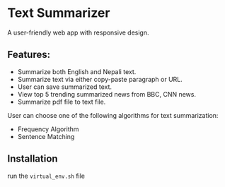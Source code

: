 # Text Summarizer

A user-friendly web app with responsive design.<br>

## Features:
- Summarize both English and Nepali text.
- Summarize text via either copy-paste paragraph or URL.
- User can save summarized text.
- View top 5 trending summarized news from BBC, CNN news.
- Summarize pdf file to text file.

User can choose one of the following algorithms for text summarization:
- Frequency Algorithm
- Sentence Matching

## Installation
run the `virtual_env.sh` file
